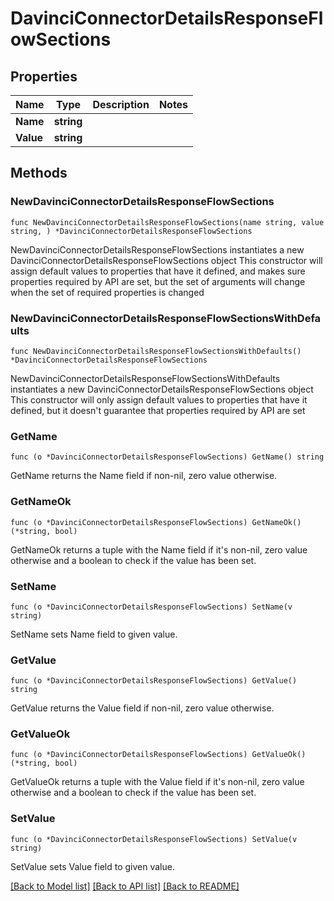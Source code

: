 # DavinciConnectorDetailsResponseFlowSections

## Properties

Name | Type | Description | Notes
------------ | ------------- | ------------- | -------------
**Name** | **string** |  | 
**Value** | **string** |  | 

## Methods

### NewDavinciConnectorDetailsResponseFlowSections

`func NewDavinciConnectorDetailsResponseFlowSections(name string, value string, ) *DavinciConnectorDetailsResponseFlowSections`

NewDavinciConnectorDetailsResponseFlowSections instantiates a new DavinciConnectorDetailsResponseFlowSections object
This constructor will assign default values to properties that have it defined,
and makes sure properties required by API are set, but the set of arguments
will change when the set of required properties is changed

### NewDavinciConnectorDetailsResponseFlowSectionsWithDefaults

`func NewDavinciConnectorDetailsResponseFlowSectionsWithDefaults() *DavinciConnectorDetailsResponseFlowSections`

NewDavinciConnectorDetailsResponseFlowSectionsWithDefaults instantiates a new DavinciConnectorDetailsResponseFlowSections object
This constructor will only assign default values to properties that have it defined,
but it doesn't guarantee that properties required by API are set

### GetName

`func (o *DavinciConnectorDetailsResponseFlowSections) GetName() string`

GetName returns the Name field if non-nil, zero value otherwise.

### GetNameOk

`func (o *DavinciConnectorDetailsResponseFlowSections) GetNameOk() (*string, bool)`

GetNameOk returns a tuple with the Name field if it's non-nil, zero value otherwise
and a boolean to check if the value has been set.

### SetName

`func (o *DavinciConnectorDetailsResponseFlowSections) SetName(v string)`

SetName sets Name field to given value.


### GetValue

`func (o *DavinciConnectorDetailsResponseFlowSections) GetValue() string`

GetValue returns the Value field if non-nil, zero value otherwise.

### GetValueOk

`func (o *DavinciConnectorDetailsResponseFlowSections) GetValueOk() (*string, bool)`

GetValueOk returns a tuple with the Value field if it's non-nil, zero value otherwise
and a boolean to check if the value has been set.

### SetValue

`func (o *DavinciConnectorDetailsResponseFlowSections) SetValue(v string)`

SetValue sets Value field to given value.



[[Back to Model list]](../README.md#documentation-for-models) [[Back to API list]](../README.md#documentation-for-api-endpoints) [[Back to README]](../README.md)


